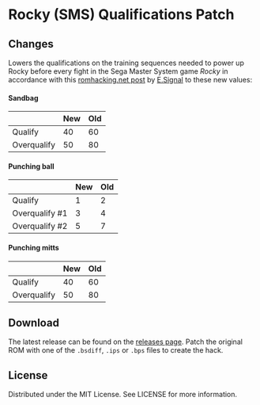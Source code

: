 # Rocky (SMS) Qualifications Patch

## Changes
Lowers the qualifications on the training sequences
needed to power up Rocky before every fight
in the Sega Master System game
*Rocky*
in accordance with this
[romhacking.net post](https://www.romhacking.net/forum/index.php?msg=450543)
by
[E.Signal](https://www.romhacking.net/forum/index.php?action=profile;u=75657)
to these new values:

#### Sandbag
|             | New | Old |
| ----------- | --- | --- |
| Qualify     | 40  | 60  |
| Overqualify | 50  | 80  |

#### Punching ball
|                | New | Old |
| -------------- | --- | --- |
| Qualify        | 1   | 2   |
| Overqualify #1 | 3   | 4   |
| Overqualify #2 | 5   | 7   |

#### Punching mitts
|             | New | Old |
| ----------- | --- | --- |
| Qualify     | 40  | 60  |
| Overqualify | 50  | 80  |

## Download
The latest release can be found on the
[releases page](https://github.com/lightbulb-sun/rocky-qualify/releases).
Patch the original ROM with one of the `.bsdiff`, `.ips` or `.bps` files
to create the hack.

## License
Distributed under the MIT License. See LICENSE for more information.
